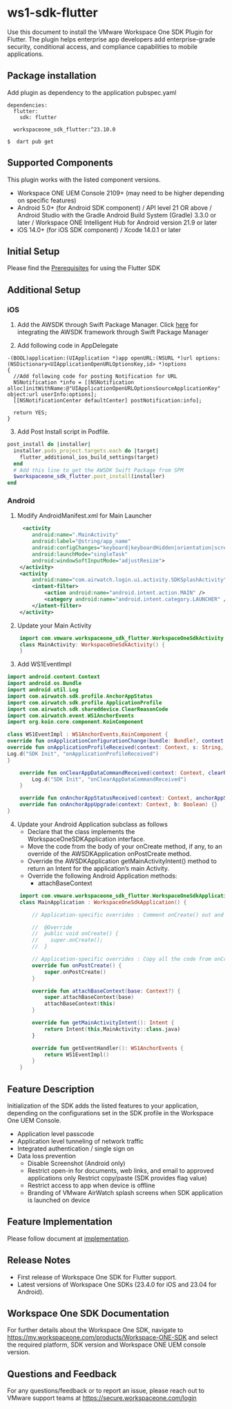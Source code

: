 # ws1-sdk-flutter
Use this document to install the VMware Workspace One SDK Plugin for Flutter. The plugin helps enterprise app developers add enterprise-grade security, conditional access, and compliance capabilities to mobile applications.

## Package installation
Add plugin as dependency to the application pubspec.yaml

```script
dependencies:
  flutter:
    sdk: flutter

  workspaceone_sdk_flutter:^23.10.0

```

`$  dart pub get`

## Supported Components
This plugin works with the listed component versions.

* Workspace ONE UEM Console 2109+ (may need to be higher depending on specific features)
* Android 5.0+ (for Android SDK component) / API level 21 OR above / Android Studio with the Gradle Android Build System (Gradle) 3.3.0 or later / Workspace ONE Intelligent Hub for Android version 21.9 or later
* iOS 14.0+ (for iOS SDK component) / Xcode 14.0.1 or later



## Initial Setup
<medium>Please find the [Prerequisites](https://github.com/vmware-samples/workspace-ONE-SDK-integration-samples/blob/main/IntegrationGuideForFlutter/GettingStarted.md) for using the Flutter SDK </medium>


## Additional Setup
### iOS
1. Add the AWSDK through Swift Package Manager.
   Click [here](https://github.com/vmwareairwatchsdk/iOS-WorkspaceONE-SDK) for integrating the AWSDK framework through Swift Package Manager

2. Add following code in AppDelegate
```objc
-(BOOL)application:(UIApplication *)app openURL:(NSURL *)url options:(NSDictionary<UIApplicationOpenURLOptionsKey,id> *)options
{
  //Add following code for posting Notification for URL
  NSNotification *info = [[NSNotification alloc]initWithName:@"UIApplicationOpenURLOptionsSourceApplicationKey" object:url userInfo:options];
  [[NSNotificationCenter defaultCenter] postNotification:info];
  
  return YES;
}
```
3. Add Post Install script in Podfile.

```ruby
post_install do |installer|
  installer.pods_project.targets.each do |target|
    flutter_additional_ios_build_settings(target)
  end
  # Add this line to get the AWSDK Swift Package from SPM
  $workspaceone_sdk_flutter.post_install(installer)
end
```


### Android

1. Modify AndroidManifest.xml for Main Launcher
```xml
     <activity
        android:name=".MainActivity"
        android:label="@string/app_name"
        android:configChanges="keyboard|keyboardHidden|orientation|screenSize|uiMode"
        android:launchMode="singleTask"
        android:windowSoftInputMode="adjustResize">
    </activity>
    <activity
        android:name="com.airwatch.login.ui.activity.SDKSplashActivity" android:label="@string/app_name">
        <intent-filter>
            <action android:name="android.intent.action.MAIN" />
            <category android:name="android.intent.category.LAUNCHER" /> 
        </intent-filter>
    </activity>
```
2. Update your Main Activity
```kotlin
    import com.vmware.workspaceone_sdk_flutter.WorkspaceOneSdkActivity
    class MainActivity: WorkspaceOneSdkActivity() {
    }
```
3. Add WS1EventImpl
```kotlin
import android.content.Context
import android.os.Bundle
import android.util.Log
import com.airwatch.sdk.profile.AnchorAppStatus
import com.airwatch.sdk.profile.ApplicationProfile
import com.airwatch.sdk.shareddevice.ClearReasonCode
import com.airwatch.event.WS1AnchorEvents
import org.koin.core.component.KoinComponent

class WS1EventImpl : WS1AnchorEvents,KoinComponent {
override fun onApplicationConfigurationChange(bundle: Bundle?, context: Context) {}
override fun onApplicationProfileReceived(context: Context, s: String, applicationProfile: ApplicationProfile) {
Log.d("SDK Init", "onApplicationProfileReceived")
}

    override fun onClearAppDataCommandReceived(context: Context, clearReasonCode: ClearReasonCode) {
        Log.d("SDK Init", "onClearAppDataCommandReceived")
    }

    override fun onAnchorAppStatusReceived(context: Context, anchorAppStatus: AnchorAppStatus) {}
    override fun onAnchorAppUpgrade(context: Context, b: Boolean) {}
}

```

4. Update your Android Application subclass as follows
    -  Declare that the class implements the WorkspaceOneSDKApplication interface.
    -  Move the code from the body of your onCreate method, if any, to an override of the AWSDKApplication onPostCreate method.
    -  Override the AWSDKApplication getMainActivityIntent() method to return an Intent for the application’s main Activity.
    -  Override the following Android Application methods:
        - attachBaseContext


```kotlin
    import com.vmware.workspaceone_sdk_flutter.WorkspaceOneSdkApplication
    class MainApplication : WorkspaceOneSdkApplication() {

        // Application-specific overrides : Comment onCreate() out and move the code to onPostCreate()

        //  @Override
        //  public void onCreate() {
        //    super.onCreate();
        //  }

        // Application-specific overrides : Copy all the code from onCreate() to onPostCreate()
        override fun onPostCreate() {
            super.onPostCreate()
        }

        override fun attachBaseContext(base: Context?) {
            super.attachBaseContext(base)
            attachBaseContext(this)
        }

        override fun getMainActivityIntent(): Intent {
            return Intent(this,MainActivity::class.java)
        }

        override fun getEventHandler(): WS1AnchorEvents {
            return WS1EventImpl()
        }
    }
```

## Feature Description
Initialization of the SDK adds the listed features to your application, depending on the configurations set in the SDK profile in the Workspace One UEM Console.

* Application level passcode
* Application level tunneling of network traffic
* Integrated authentication / single sign on
* Data loss prevention
    * Disable Screenshot (Android only)
    * Restrict open-in for documents, web links, and email to approved applications only Restrict copy/paste (SDK provides flag value)
    * Restrict access to app when device is offline
    * Branding of VMware AirWatch splash screens when SDK application is launched on device

## Feature Implementation
Please follow document at [implementation](https://github.com/vmware-samples/workspace-ONE-SDK-integration-samples/blob/main/IntegrationGuideForFlutter/GettingStarted.md).

## Release Notes
* First release of Workspace One SDK for Flutter support.
* Latest versions of Workspace One SDKs (23.4.0 for iOS and 23.04 for Android).

## Workspace One SDK Documentation
For further details about the Workspace One SDK, navigate to https://my.workspaceone.com/products/Workspace-ONE-SDK and select the required platform, SDK version and Workspace ONE UEM console version.

## Questions and Feedback
For any questions/feedback or to report an issue, please reach out to VMware support teams at https://secure.workspaceone.com/login